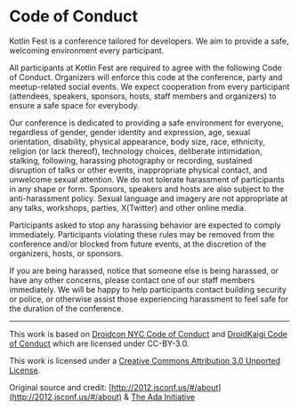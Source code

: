 # Code of Conduct

Kotlin Fest is a conference tailored for developers. We aim to provide a safe, welcoming environment every participant.

All participants at Kotlin Fest are required to agree with the following Code of Conduct. Organizers will enforce this code at the conference, party and meetup-related social events. We expect cooperation from every participant (attendees, speakers, sponsors, hosts, staff members and organizers) to ensure a safe space for everybody.

Our conference is dedicated to providing a safe environment for everyone, regardless of gender, gender identity and expression, age, sexual orientation, disability, physical appearance, body size, race, ethnicity, religion (or lack thereof), technology choices, deliberate intimidation, stalking, following, harassing photography or recording, sustained disruption of talks or other events, inappropriate physical contact, and unwelcome sexual attention. We do not tolerate harassment of participants in any shape or form. Sponsors, speakers and hosts are also subject to the anti-harassment policy. Sexual language and imagery are not appropriate at any talks, workshops, parties, X(Twitter) and other online media.

Participants asked to stop any harassing behavior are expected to comply immediately. Participants violating these rules may be removed from the conference and/or blocked from future events, at the discretion of the organizers, hosts, or sponsors.

If you are being harassed, notice that someone else is being harassed, or have any other concerns, please contact one of our staff members immediately. We will be happy to help participants contact building security or police, or otherwise assist those experiencing harassment to feel safe for the duration of the conference.

--- 

This work is based on [Droidcon NYC Code of Conduct](https://nyc.droidcon.com/code-of-conduct/) and [DroidKaigi Code of Conduct](https://portal.droidkaigi.jp/en/about/code-of-conduct) which are licensed under CC-BY-3.0.

This work is licensed under a [Creative Commons Attribution 3.0 Unported License](http://creativecommons.org/licenses/by/3.0/deed.en_US).

Original source and credit: [http://2012.jsconf.us/#/about](http://2012.jsconf.us/#/about) & [The Ada Initiative](http://geekfeminism.wikia.com/wiki/Conference_anti-harassment/Policy)
